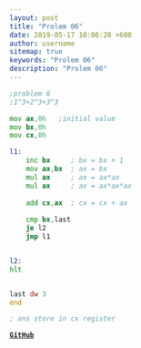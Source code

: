 ```yaml
---
layout: post
title: "Prolem 06"
date: 2019-05-17 10:06:20 +600
author: username
sitemap: true
keywords: "Prolem 06"
description: "Prolem 06"
---
```


```asm
;problem 6
;1^3+2^3+3^3

mov ax,0h   ;initial value
mov bx,0h
mov cx,0h

l1:
    inc bx     ; bx = bx + 1
    mov ax,bx  ; ax = bx
    mul ax     ; ax = ax*ax
    mul ax     ; ax = ax*ax*ax
    
    add cx,ax  ; cx = cx + ax
    
    cmp bx,last
    je l2
    jmp l1


l2:
hlt


last dw 3
end

; ans store in cx register
```


[**`GitHub`**](https://github.com/mortuzahossain/assembly/tree/master)
